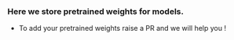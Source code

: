### Here we store pretrained weights for models.

- To add your pretrained weights raise a PR and we will help you !

